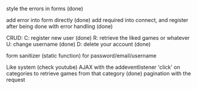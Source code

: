 style the errors in forms (done)

add error into form directly (done)
add required into connect, and register after being done with error handling (done)

CRUD:
C: register new user (done)
R: retrieve the liked games or whatever 
U: change username (done)
D: delete your account (done)

form sanitizer (static function)
for password/email/username


Like system (check youtube)
AJAX with the addeventlistener 'click' on categories to retrieve games from that category (done)
pagination with the request
